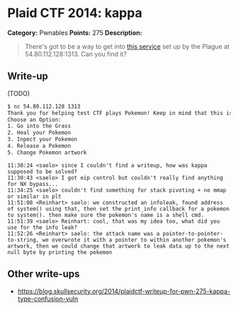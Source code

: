 # Plaid CTF 2014: kappa

**Category:** Pwnables
**Points:** 275
**Description:**

> There's got to be a way to get into [this service](kappa-f2fdf7fcc074cb0c66c3d80a48286450.tar.bz2) set up by the Plague at 54.80.112.128:1313. Can you find it?

## Write-up

(TODO)

```bash
$ nc 54.80.112.128 1313
Thank you for helping test CTF plays Pokemon! Keep in mind that this is currently in alpha which means that we will only support one person playing at a time. You will be provided with several options once the game begins, as well as several hidden options for those true CTF Plays Pokemon fans ;). We hope to expand this in the coming months to include even more features!  Enjoy! :)
Choose an Option:
1. Go into the Grass
2. Heal your Pokemon
3. Inpect your Pokemon
4. Release a Pokemon
5. Change Pokemon artwork
```

```
11:30:24 <saelo> since I couldn't find a writeup, how was kappa supposed to be solved?
11:30:43 <saelo> I got eip control but couldn't really find anything for NX bypass...
11:34:25 <saelo> couldn't find something for stack pivoting + no mmap or similar in plt
11:51:08 <Reinhart> saelo: we constructed an infoleak, found address of system() using that, then set the print_info callback for a pokemon to system(). then make sure the pokemon's name is a shell cmd.
11:51:39 <saelo> Reinhart: cool, that was my idea too, what did you use for the info leak?
11:52:26 <Reinhart> saelo: the attack name was a pointer-to-pointer-to-string, we overwrote it with a pointer to within another pokemon's artwork, then we could change that artwork to leak data up to the next null byte by printing the pokemon
```

## Other write-ups

* <https://blog.skullsecurity.org/2014/plaidctf-writeup-for-pwn-275-kappa-type-confusion-vuln>
